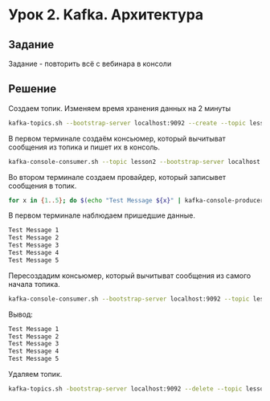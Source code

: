 # Урок 2. Kafka. Архитектура

## Задание

Задание - повторить всё с вебинара в консоли

## Решение

Создаем топик. Изменяем время хранения данных на 2 минуты

```bash
kafka-topics.sh --bootstrap-server localhost:9092 --create --topic lesson2 --replication-factor 1 --partitions 1 --config retention.ms=20000
```

В первом терминале создаём консьюмер, который вычитыват сообщения из топика и пишет их в консоль.

```bash
kafka-console-consumer.sh --topic lesson2 --bootstrap-server localhost:9092
```

Во втором терминале создаем провайдер, который записывет сообщения в топик.

```bash
for x in {1..5}; do $(echo "Test Message ${x}" | kafka-console-producer.sh --broker-list localhost:9092 --topic lesson2); sleep 1; done
```

В первом терминале наблюдаем пришедшие данные.

```bash
Test Message 1
Test Message 2
Test Message 3
Test Message 4
Test Message 5
```

Пересоздадим консьюмер, который вычитыват сообщения из самого начала топика. 

```bash
kafka-console-consumer.sh --bootstrap-server localhost:9092 --topic lesson2 --from-beginning
```

Вывод:

```bash
Test Message 1
Test Message 2
Test Message 3
Test Message 4
Test Message 5
```

Удаляем топик.

```bash
kafka-topics.sh -bootstrap-server localhost:9092 --delete --topic lesson2
```
